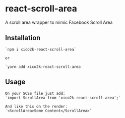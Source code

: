 # react-scroll-area

A scroll area wrapper to mimic Facebook Scroll Area

## Installation

    `npm i xico2k-react-scroll-area`

    or

    `yarn add xico2k-react-scroll-area

## Usage

    On your SCSS file just add:
    `import ScrollArea from 'xico2k-react-scroll-area';`

    And like this on the render:
    `<ScrollArea>Some Content</ScrollArea>`
